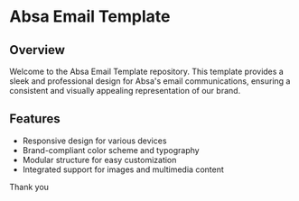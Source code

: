 


# Absa Email Template

## Overview

Welcome to the Absa Email Template repository. This template provides a sleek and professional design for Absa's email communications, ensuring a consistent and visually appealing representation of our brand.

## Features

- Responsive design for various devices
- Brand-compliant color scheme and typography
- Modular structure for easy customization
- Integrated support for images and multimedia content

Thank you
